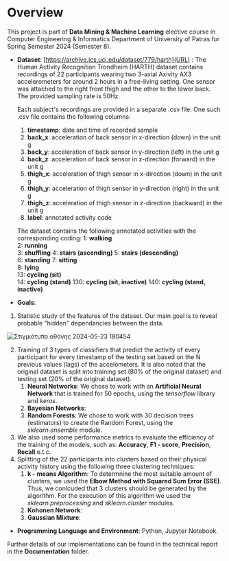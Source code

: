 # Overview  
This project is part of **Data Mining & Machine Learning** elective course in Computer Engineering & Informatics Department of University of Patras for Spring Semester 2024 (Semester 8). 
* **Dataset**: [https://archive.ics.uci.edu/dataset/779/harth](URL) : The Human Activity Recognition Trondheim (HARTH) dataset contains recordings of 22 participants wearing two 3-axial Axivity AX3 accelerometers for around 2 hours in a free-living setting. One sensor was attached to the right front thigh and the other to the lower back. The provided sampling rate is 50Hz. 

    Each subject's recordings are provided in a separate .csv file. One such .csv file contains the following columns:
    1. **timestamp**: date and time of recorded sample
    2. **back_x**: acceleration of back sensor in x-direction (down) in the unit g
    3. **back_y**: acceleration of back sensor in y-direction (left) in the unit g
    4. **back_z**: acceleration of back sensor in z-direction (forward) in the unit g
    5. **thigh_x**: acceleration of thigh sensor in x-direction (down) in the unit g
    6. **thigh_y**: acceleration of thigh sensor in y-direction (right) in the unit g
    7. **thigh_z**: acceleration of thigh sensor in z-direction (backward) in the unit g
    8. **label**: annotated activity code

    The dataset contains the following annotated activities with the corresponding coding:
    1: **walking**	
    2: **running**	
    3: **shuffling**
    4: **stairs (ascending)**
    5: **stairs (descending)**	
    6: **standing**	
    7: **sitting**	
    8: **lying**	
    13: **cycling (sit)**	
    14: **cycling (stand)**	
    130: **cycling (sit, inactive)**
    140: **cycling (stand, inactive)**

* **Goals**:
1. Statistic study of the features of the dataset. Our main goal is to reveal probable "hidden" dependancies between the data.

![Στιγμιότυπο οθόνης 2024-05-23 180454](https://github.com/miltiadiss/Data-Mining/assets/45690339/4ee72766-c13a-4788-88ad-333bbdfceba7) 

2. Training of 3 types of classifiers that predict the activity of every participant for every timestamp of the testing set based on the N previous values (lags) of the accelometers. It is also noted that the original dataset is split into training set (80% of the original dataset) and testing set (20% of the original dataset).
    1. **Neural Networks**: We chose to work with an **Artificial Neural Network** that is trained for 50 epochs, using the *tensorflow* library and *keras*.
    2. **Bayesian Networks**:
    3. **Random Forests**: We chose to work with 30 decision trees (estimators) to create the Random Forest, using the *sklearn.ensemble* module.
3. We also used some performance metrics to evaluate the efficiency of the training of the models, such as: **Accuracy**, **F1 - score**, **Precision**, **Recall** e.t.c.
4. Splitting of the 22 participants into clusters based on their physical activity history using the following three clustering techniques:
    1. **k - means Algorithm**: To determnine the most suitable amount of clusters, we used the **Elbow Method with Squared Sum Error (SSE)**. Thus, we conlcuded that 3 clusters should be generated by the algorithm. For the execution of this algorithm we used the *sklearn.preprocessing* and *sklearn.cluster* modules.
    2. **Kohonen Network**:
    3. **Gaussian Mixture**:

* **Programming Language and Environment**: Python, Jupyter Notebook.
  
Further details of our implementations can be found in the technical report in the **Documentation** folder. 
